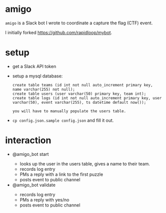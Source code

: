 # amigo

`amigo` is a Slack bot I wrote to coordinate a capture the flag (CTF) event.

I initially forked https://github.com/rapidloop/mybot.

# setup

* get a Slack API token
* setup a mysql database:

      create table teams (id int not null auto_increment primary key, name varchar(255) not null);
      create table users (user varchar(50) primary key, team int);
      create table logs (id int not null auto_increment primary key, user varchar(50), event varchar(255), ts datetime default now());

      you will have to manually populate the users table.

* `cp config.json.sample config.json` and fill it out.

# interaction

* @amigo_bot start <team name>
  - looks up the user in the users table, gives a name to their team.
  - records log entry
  - PMs a reply with a link to the first puzzle
  - posts event to public channel
* @amigo_bot validate <flag>
  - records log entry
  - PMs a reply with yes/no
  - posts event to public channel
